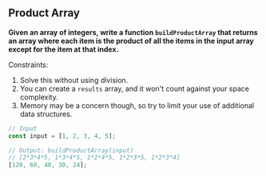 ## Product Array

**Given an array of integers, write a function `buildProductArray` that returns an array where each item is the product of all the items in the input array except for the item at that index.**

Constraints: 
1. Solve this without using division.
2. You can create a `results` array, and it won't count against your space complexity.
3. Memory may be a concern though, so try to limit your use of additional data structures.

```js
// Input
const input = [1, 2, 3, 4, 5];

// Output: buildProductArray(input)
// [2*3*4*5, 1*3*4*5, 1*2*4*5, 1*2*3*5, 1*2*3*4]
[120, 60, 40, 30, 24];
```
